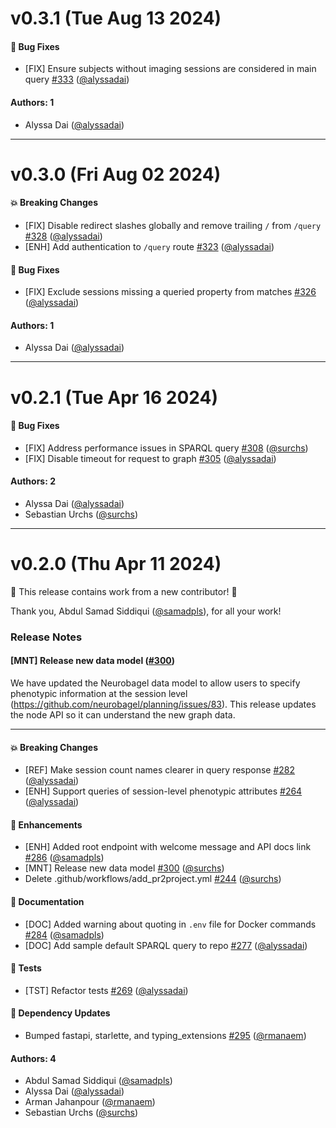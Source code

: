 # v0.3.1 (Tue Aug 13 2024)

#### 🐛 Bug Fixes

- [FIX] Ensure subjects without imaging sessions are considered in main query [#333](https://github.com/neurobagel/api/pull/333) ([@alyssadai](https://github.com/alyssadai))

#### Authors: 1

- Alyssa Dai ([@alyssadai](https://github.com/alyssadai))

---

# v0.3.0 (Fri Aug 02 2024)

#### 💥 Breaking Changes

- [FIX] Disable redirect slashes globally and remove trailing `/` from `/query` [#328](https://github.com/neurobagel/api/pull/328) ([@alyssadai](https://github.com/alyssadai))
- [ENH] Add authentication to `/query` route [#323](https://github.com/neurobagel/api/pull/323) ([@alyssadai](https://github.com/alyssadai))

#### 🐛 Bug Fixes

- [FIX] Exclude sessions missing a queried property from matches [#326](https://github.com/neurobagel/api/pull/326) ([@alyssadai](https://github.com/alyssadai))

#### Authors: 1

- Alyssa Dai ([@alyssadai](https://github.com/alyssadai))

---

# v0.2.1 (Tue Apr 16 2024)

#### 🐛 Bug Fixes

- [FIX] Address performance issues in SPARQL query [#308](https://github.com/neurobagel/api/pull/308) ([@surchs](https://github.com/surchs))
- [FIX] Disable timeout for request to graph [#305](https://github.com/neurobagel/api/pull/305) ([@alyssadai](https://github.com/alyssadai))

#### Authors: 2

- Alyssa Dai ([@alyssadai](https://github.com/alyssadai))
- Sebastian Urchs ([@surchs](https://github.com/surchs))

---

# v0.2.0 (Thu Apr 11 2024)

:tada: This release contains work from a new contributor! :tada:

Thank you, Abdul Samad Siddiqui ([@samadpls](https://github.com/samadpls)), for all your work!

### Release Notes

#### [MNT] Release new data model ([#300](https://github.com/neurobagel/api/pull/300))

We have updated the Neurobagel data model to allow users to specify phenotypic information at the session level (https://github.com/neurobagel/planning/issues/83). This release updates the node API so it can understand the new graph data.

---

#### 💥 Breaking Changes

- [REF] Make session count names clearer in query response [#282](https://github.com/neurobagel/api/pull/282) ([@alyssadai](https://github.com/alyssadai))
- [ENH] Support queries of session-level phenotypic attributes [#264](https://github.com/neurobagel/api/pull/264) ([@alyssadai](https://github.com/alyssadai))

#### 🚀 Enhancements

- [ENH] Added root endpoint with welcome message and API docs link [#286](https://github.com/neurobagel/api/pull/286) ([@samadpls](https://github.com/samadpls))
- [MNT] Release new data model [#300](https://github.com/neurobagel/api/pull/300) ([@surchs](https://github.com/surchs))
- Delete .github/workflows/add_pr2project.yml [#244](https://github.com/neurobagel/api/pull/244) ([@surchs](https://github.com/surchs))

#### 📝 Documentation

- [DOC] Added warning about quoting in `.env` file for Docker commands [#284](https://github.com/neurobagel/api/pull/284) ([@samadpls](https://github.com/samadpls))
- [DOC] Add sample default SPARQL query to repo [#277](https://github.com/neurobagel/api/pull/277) ([@alyssadai](https://github.com/alyssadai))

####  🧪 Tests

- [TST] Refactor tests [#269](https://github.com/neurobagel/api/pull/269) ([@alyssadai](https://github.com/alyssadai))

#### 🔩 Dependency Updates

- Bumped fastapi, starlette, and typing_extensions [#295](https://github.com/neurobagel/api/pull/295) ([@rmanaem](https://github.com/rmanaem))

#### Authors: 4

- Abdul Samad Siddiqui ([@samadpls](https://github.com/samadpls))
- Alyssa Dai ([@alyssadai](https://github.com/alyssadai))
- Arman Jahanpour ([@rmanaem](https://github.com/rmanaem))
- Sebastian Urchs ([@surchs](https://github.com/surchs))
